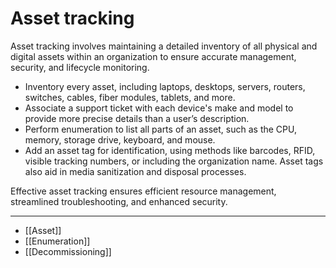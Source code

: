 
# Asset tracking

Asset tracking involves maintaining a detailed inventory of all physical and digital assets within an organization to ensure accurate management, security, and lifecycle monitoring.

- Inventory every asset, including laptops, desktops, servers, routers, switches, cables, fiber modules, tablets, and more.
- Associate a support ticket with each device's make and model to provide more precise details than a user’s description.
- Perform enumeration to list all parts of an asset, such as the CPU, memory, storage drive, keyboard, and mouse.
- Add an asset tag for identification, using methods like barcodes, RFID, visible tracking numbers, or including the organization name. Asset tags also aid in media sanitization and disposal processes.

Effective asset tracking ensures efficient resource management, streamlined troubleshooting, and enhanced security.

---

- [[Asset]]
- [[Enumeration]]
- [[Decommissioning]]